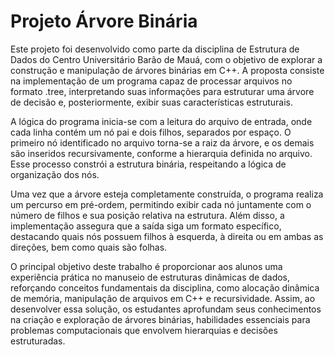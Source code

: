 # Projeto Árvore Binária

Este projeto foi desenvolvido como parte da disciplina de Estrutura de Dados do Centro Universitário Barão de Mauá, com o objetivo de explorar a construção e manipulação de árvores binárias em C++. A proposta consiste na implementação de um programa capaz de processar arquivos no formato .tree, interpretando suas informações para estruturar uma árvore de decisão e, posteriormente, exibir suas características estruturais.

A lógica do programa inicia-se com a leitura do arquivo de entrada, onde cada linha contém um nó pai e dois filhos, separados por espaço. O primeiro nó identificado no arquivo torna-se a raiz da árvore, e os demais são inseridos recursivamente, conforme a hierarquia definida no arquivo. Esse processo constrói a estrutura binária, respeitando a lógica de organização dos nós.

Uma vez que a árvore esteja completamente construída, o programa realiza um percurso em pré-ordem, permitindo exibir cada nó juntamente com o número de filhos e sua posição relativa na estrutura. Além disso, a implementação assegura que a saída siga um formato específico, destacando quais nós possuem filhos à esquerda, à direita ou em ambas as direções, bem como quais são folhas.

O principal objetivo deste trabalho é proporcionar aos alunos uma experiência prática no manuseio de estruturas dinâmicas de dados, reforçando conceitos fundamentais da disciplina, como alocação dinâmica de memória, manipulação de arquivos em C++ e recursividade. Assim, ao desenvolver essa solução, os estudantes aprofundam seus conhecimentos na criação e exploração de árvores binárias, habilidades essenciais para problemas computacionais que envolvem hierarquias e decisões estruturadas.